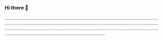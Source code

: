 ### Hi there 👋

.....................................................................................................................................................................................................................................................................................................................................................................................................................................................................